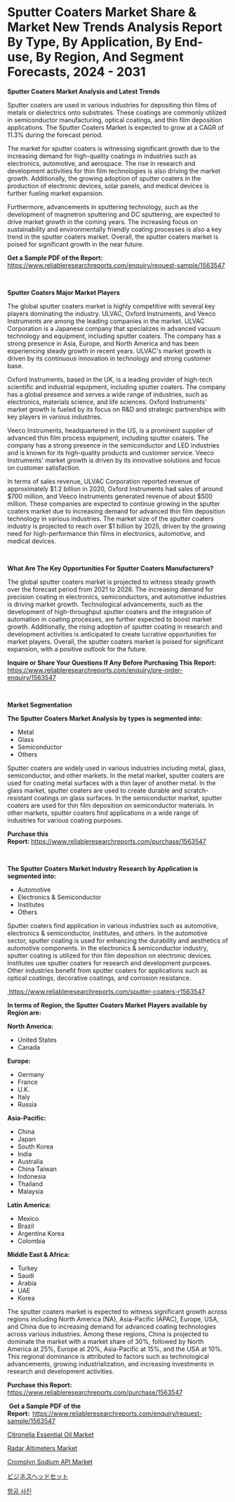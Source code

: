 <p><h1>Sputter Coaters Market Share & Market New Trends Analysis Report By Type, By Application, By End-use, By Region, And Segment Forecasts, 2024 - 2031</h1></p><p><strong>Sputter Coaters Market Analysis and Latest Trends</strong></p>
<p><p>Sputter coaters are used in various industries for depositing thin films of metals or dielectrics onto substrates. These coatings are commonly utilized in semiconductor manufacturing, optical coatings, and thin film deposition applications. The Sputter Coaters Market is expected to grow at a CAGR of 11.3% during the forecast period.</p><p>The market for sputter coaters is witnessing significant growth due to the increasing demand for high-quality coatings in industries such as electronics, automotive, and aerospace. The rise in research and development activities for thin film technologies is also driving the market growth. Additionally, the growing adoption of sputter coaters in the production of electronic devices, solar panels, and medical devices is further fueling market expansion.</p><p>Furthermore, advancements in sputtering technology, such as the development of magnetron sputtering and DC sputtering, are expected to drive market growth in the coming years. The increasing focus on sustainability and environmentally friendly coating processes is also a key trend in the sputter coaters market. Overall, the sputter coaters market is poised for significant growth in the near future.</p></p>
<p><strong>Get a Sample PDF of the Report:&nbsp;</strong> <a href="https://www.reliableresearchreports.com/enquiry/request-sample/1563547">https://www.reliableresearchreports.com/enquiry/request-sample/1563547</a></p>
<p>&nbsp;</p>
<p><strong>Sputter Coaters Major Market Players</strong></p>
<p><p>The global sputter coaters market is highly competitive with several key players dominating the industry. ULVAC, Oxford Instruments, and Veeco Instruments are among the leading companies in the market. ULVAC Corporation is a Japanese company that specializes in advanced vacuum technology and equipment, including sputter coaters. The company has a strong presence in Asia, Europe, and North America and has been experiencing steady growth in recent years. ULVAC's market growth is driven by its continuous innovation in technology and strong customer base.</p><p>Oxford Instruments, based in the UK, is a leading provider of high-tech scientific and industrial equipment, including sputter coaters. The company has a global presence and serves a wide range of industries, such as electronics, materials science, and life sciences. Oxford Instruments' market growth is fueled by its focus on R&D and strategic partnerships with key players in various industries.</p><p>Veeco Instruments, headquartered in the US, is a prominent supplier of advanced thin film process equipment, including sputter coaters. The company has a strong presence in the semiconductor and LED industries and is known for its high-quality products and customer service. Veeco Instruments' market growth is driven by its innovative solutions and focus on customer satisfaction.</p><p>In terms of sales revenue, ULVAC Corporation reported revenue of approximately $1.2 billion in 2020, Oxford Instruments had sales of around $700 million, and Veeco Instruments generated revenue of about $500 million. These companies are expected to continue growing in the sputter coaters market due to increasing demand for advanced thin film deposition technology in various industries. The market size of the sputter coaters industry is projected to reach over $1 billion by 2025, driven by the growing need for high-performance thin films in electronics, automotive, and medical devices.</p></p>
<p>&nbsp;</p>
<p><strong>What Are The Key Opportunities For Sputter Coaters Manufacturers?</strong></p>
<p><p>The global sputter coaters market is projected to witness steady growth over the forecast period from 2021 to 2026. The increasing demand for precision coating in electronics, semiconductors, and automotive industries is driving market growth. Technological advancements, such as the development of high-throughput sputter coaters and the integration of automation in coating processes, are further expected to boost market growth. Additionally, the rising adoption of sputter coating in research and development activities is anticipated to create lucrative opportunities for market players. Overall, the sputter coaters market is poised for significant expansion, with a positive outlook for the future.</p></p>
<p><strong>Inquire or Share Your Questions If Any Before Purchasing This Report:</strong> <a href="https://www.reliableresearchreports.com/enquiry/pre-order-enquiry/1563547">https://www.reliableresearchreports.com/enquiry/pre-order-enquiry/1563547</a></p>
<p>&nbsp;</p>
<p><strong>Market Segmentation</strong></p>
<p><strong>The Sputter Coaters Market Analysis by types is segmented into:</strong></p>
<p><ul><li>Metal</li><li>Glass</li><li>Semiconductor</li><li>Others</li></ul></p>
<p><p>Sputter coaters are widely used in various industries including metal, glass, semiconductor, and other markets. In the metal market, sputter coaters are used for coating metal surfaces with a thin layer of another metal. In the glass market, sputter coaters are used to create durable and scratch-resistant coatings on glass surfaces. In the semiconductor market, sputter coaters are used for thin film deposition on semiconductor materials. In other markets, sputter coaters find applications in a wide range of industries for various coating purposes.</p></p>
<p><strong>Purchase this Report:&nbsp;</strong><a href="https://www.reliableresearchreports.com/purchase/1563547">https://www.reliableresearchreports.com/purchase/1563547</a></p>
<p>&nbsp;</p>
<p><strong>The Sputter Coaters Market Industry Research by Application is segmented into:</strong></p>
<p><ul><li>Automotive</li><li>Electronics & Semiconductor</li><li>Institutes</li><li>Others</li></ul></p>
<p><p>Sputter coaters find application in various industries such as automotive, electronics & semiconductor, institutes, and others. In the automotive sector, sputter coating is used for enhancing the durability and aesthetics of automotive components. In the electronics & semiconductor industry, sputter coating is utilized for thin film deposition on electronic devices. Institutes use sputter coaters for research and development purposes. Other industries benefit from sputter coaters for applications such as optical coatings, decorative coatings, and corrosion resistance.</p></p>
<p><a href="https://www.reliableresearchreports.com/sputter-coaters-r1563547">&nbsp;https://www.reliableresearchreports.com/sputter-coaters-r1563547</a></p>
<p><strong>In terms of Region, the Sputter Coaters Market Players available by Region are:</strong></p>
<p>
    <p> <strong> North America: </strong>
        <ul>
            <li>United States</li>
            <li>Canada</li>
        </ul>
        </p> 
    <p> <strong> Europe: </strong>
        <ul>
            <li>Germany</li>
            <li>France</li>
            <li>U.K.</li>
            <li>Italy</li>
            <li>Russia</li>
        </ul>
        </p> 
    <p> <strong> Asia-Pacific: </strong>
        <ul>
            <li>China</li>
            <li>Japan</li>
            <li>South Korea</li>
            <li>India</li>
            <li>Australia</li>
            <li>China Taiwan</li>
            <li>Indonesia</li>
            <li>Thailand</li>
            <li>Malaysia</li>
        </ul>
        </p> 
    <p> <strong> Latin America: </strong>
        <ul>
            <li>Mexico</li>
            <li>Brazil</li>
            <li>Argentina Korea</li>
            <li>Colombia</li>
        </ul>
        </p> 
    <p> <strong> Middle East & Africa: </strong>
        <ul>
            <li>Turkey</li>
            <li>Saudi</li>
            <li>Arabia</li>
            <li>UAE</li>
            <li>Korea</li>
        </ul>
    </p>
    </p>
<p><p>The sputter coaters market is expected to witness significant growth across regions including North America (NA), Asia-Pacific (APAC), Europe, USA, and China due to increasing demand for advanced coating technologies across various industries. Among these regions, China is projected to dominate the market with a market share of 30%, followed by North America at 25%, Europe at 20%, Asia-Pacific at 15%, and the USA at 10%. This regional dominance is attributed to factors such as technological advancements, growing industrialization, and increasing investments in research and development activities.</p></p>
<p><strong>Purchase this Report: </strong><a href="https://www.reliableresearchreports.com/purchase/1563547">https://www.reliableresearchreports.com/purchase/1563547</a></p>
<p>&nbsp;<strong>Get a Sample PDF of the Report:&nbsp;&nbsp;</strong><a href="https://www.reliableresearchreports.com/enquiry/request-sample/1563547">https://www.reliableresearchreports.com/enquiry/request-sample/1563547</a></p>
<p><strong></strong></p>
<p><p><a href="https://issuu.com/reportprime-2/docs/citronella-essential-oil-market-size-2030.pptx">Citronella Essential Oil Market</a></p><p><a href="https://github.com/zjyglelu/Market-Research-Report-List-2/blob/main/radar-altimeters-market.md">Radar Altimeters Market</a></p><p><a href="https://www.linkedin.com/pulse/cromolyn-sodium-api-market-provides-comprehensive-analysis-including-inyke?trackingId=ahA3pXcJqJawuaKwlHY52A%3D%3D">Cromolyn Sodium API Market</a></p><p><a href="https://github.com/vtbvgl20191192/Market-Research-Report-List-1/blob/main/704528636281.md">ビジネスヘッドセット</a></p><p><a href="https://github.com/TrevorKruvalis5678/Market-Research-Report-List-1/blob/main/941051133228.md">항공 사진</a></p></p>
